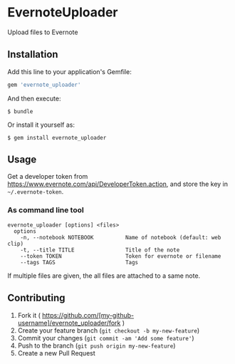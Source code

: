# EvernoteUploader

Upload files to Evernote

## Installation

Add this line to your application's Gemfile:

```ruby
gem 'evernote_uploader'
```

And then execute:

    $ bundle

Or install it yourself as:

    $ gem install evernote_uploader

## Usage
Get a developer token from https://www.evernote.com/api/DeveloperToken.action,
and store the key in `~/.evernote-token`.

### As command line tool

```
evernote_uploader [options] <files>
  options
    -n, --notebook NOTEBOOK          Name of notebook (default: web clip)
    -t, --title TITLE                Title of the note
    --token TOKEN                    Token for evernote or filename
    --tags TAGS                      Tags
```

If multiple files are given, the all files are attached to a same note.

## Contributing
1. Fork it ( https://github.com/[my-github-username]/evernote_uploader/fork )
2. Create your feature branch (`git checkout -b my-new-feature`)
3. Commit your changes (`git commit -am 'Add some feature'`)
4. Push to the branch (`git push origin my-new-feature`)
5. Create a new Pull Request

